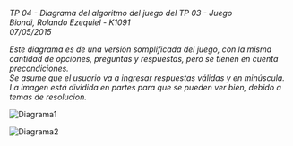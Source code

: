_TP 04 - Diagrama del algoritmo del juego del TP 03 - Juego  
Biondi, Rolando Ezequiel - K1091  
07/05/2015_  
  
*Este diagrama es de una versión somplificada del juego, con la misma cantidad de opciones, preguntas y respuestas, pero se tienen en cuenta precondiciones.  
Se asume que el usuario va a ingresar respuestas válidas y en minúscula.  
La imagen está dividida en partes para que se pueden ver bien, debido a temas de resolucion.*  

![Diagrama1]( http://oi59.tinypic.com/2litrvq.jpg "Diagrama1") 

![Diagrama2]( http://oi58.tinypic.com/f29f2s.jpg "Diagrama2")
